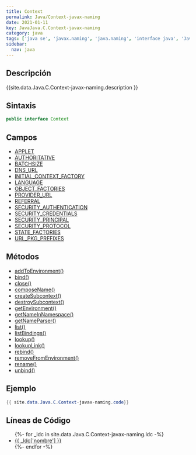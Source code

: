 ```yaml
---
title: Context
permalink: Java/Context-javax-naming
date: 2021-01-11
key: JavaJava.C.Context-javax-naming
category: java
tags: ['java se', 'javax.naming', 'java.naming', 'interface java', 'Java 1.3']
sidebar: 
  nav: java
---
```


## Descripción
{{site.data.Java.C.Context-javax-naming.description }}

## Sintaxis
~~~java
public interface Context
~~~

## Campos
* [APPLET](/Java/Context-javax-naming/APPLET)
* [AUTHORITATIVE](/Java/Context-javax-naming/AUTHORITATIVE)
* [BATCHSIZE](/Java/Context-javax-naming/BATCHSIZE)
* [DNS_URL](/Java/Context-javax-naming/DNS_URL)
* [INITIAL_CONTEXT_FACTORY](/Java/Context-javax-naming/INITIAL_CONTEXT_FACTORY)
* [LANGUAGE](/Java/Context-javax-naming/LANGUAGE)
* [OBJECT_FACTORIES](/Java/Context-javax-naming/OBJECT_FACTORIES)
* [PROVIDER_URL](/Java/Context-javax-naming/PROVIDER_URL)
* [REFERRAL](/Java/Context-javax-naming/REFERRAL)
* [SECURITY_AUTHENTICATION](/Java/Context-javax-naming/SECURITY_AUTHENTICATION)
* [SECURITY_CREDENTIALS](/Java/Context-javax-naming/SECURITY_CREDENTIALS)
* [SECURITY_PRINCIPAL](/Java/Context-javax-naming/SECURITY_PRINCIPAL)
* [SECURITY_PROTOCOL](/Java/Context-javax-naming/SECURITY_PROTOCOL)
* [STATE_FACTORIES](/Java/Context-javax-naming/STATE_FACTORIES)
* [URL_PKG_PREFIXES](/Java/Context-javax-naming/URL_PKG_PREFIXES)

## Métodos
* [addToEnvironment()](/Java/Context-javax-naming/addToEnvironment)
* [bind()](/Java/Context-javax-naming/bind)
* [close()](/Java/Context-javax-naming/close)
* [composeName()](/Java/Context-javax-naming/composeName)
* [createSubcontext()](/Java/Context-javax-naming/createSubcontext)
* [destroySubcontext()](/Java/Context-javax-naming/destroySubcontext)
* [getEnvironment()](/Java/Context-javax-naming/getEnvironment)
* [getNameInNamespace()](/Java/Context-javax-naming/getNameInNamespace)
* [getNameParser()](/Java/Context-javax-naming/getNameParser)
* [list()](/Java/Context-javax-naming/list)
* [listBindings()](/Java/Context-javax-naming/listBindings)
* [lookup()](/Java/Context-javax-naming/lookup)
* [lookupLink()](/Java/Context-javax-naming/lookupLink)
* [rebind()](/Java/Context-javax-naming/rebind)
* [removeFromEnvironment()](/Java/Context-javax-naming/removeFromEnvironment)
* [rename()](/Java/Context-javax-naming/rename)
* [unbind()](/Java/Context-javax-naming/unbind)

## Ejemplo
~~~java
{{ site.data.Java.C.Context-javax-naming.code}}
~~~

## Líneas de Código
<ul>
{%- for _ldc in site.data.Java.C.Context-javax-naming.ldc -%}
   <li>
       <a href="{{_ldc['url'] }}">{{ _ldc['nombre'] }}</a>
   </li>
{%- endfor -%}
</ul>
